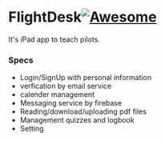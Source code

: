 FlightDesk[![Awesome](https://cdn.rawgit.com/sindresorhus/awesome/d7305f38d29fed78fa85652e3a63e154dd8e8829/media/badge.svg)](https://github.com/sindresorhus/awesome)
==============

It's iPad app to teach pilots.

### Specs
* Login/SignUp with personal information
* verfication by email service
* calender management
* Messaging service by firebase
* Reading/download/uploading pdf files
* Management quizzes and logbook
* Setting
